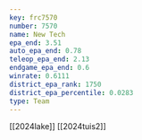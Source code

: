 ```yaml
---
key: frc7570
number: 7570
name: New Tech
epa_end: 3.51
auto_epa_end: 0.78
teleop_epa_end: 2.13
endgame_epa_end: 0.6
winrate: 0.6111
district_epa_rank: 1750
district_epa_percentile: 0.0283
type: Team
---
```

[[2024lake]]
[[2024tuis2]]
